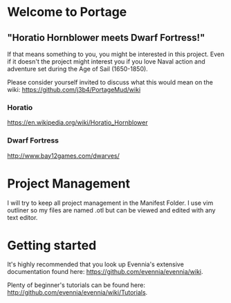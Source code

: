 # Welcome to Portage
## "Horatio Hornblower meets Dwarf Fortress!"  
If that means something to you, you might be interested in this project. Even if it doesn't the project might interest you if you love Naval action and adventure set during the Age of Sail (1650-1850).  

Please consider yourself invited to discuss what this would mean on the wiki: https://github.com/j3b4/PortageMud/wiki

### Horatio
https://en.wikipedia.org/wiki/Horatio_Hornblower

### Dwarf Fortress
http://www.bay12games.com/dwarves/

# Project Management
I will try to keep all project management in the Manifest Folder.  I use vim
outliner so my files are named .otl but can be viewed and edited with any text
editor.

# Getting started

It's highly recommended that you look up Evennia's extensive
documentation found here: https://github.com/evennia/evennia/wiki.

Plenty of beginner's tutorials can be found here:
http://github.com/evennia/evennia/wiki/Tutorials.
